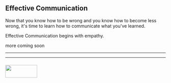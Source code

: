 ## Effective Communication

Now that you know how to be wrong and you know how to become less wrong, it's time to learn how to communicate what you've learned.

Effective Communication begins with empathy.

more coming soon

___
___
### <a href="http://elewa.education/blog" target="_blank"><img src="https://user-images.githubusercontent.com/18554853/34921062-506450ae-f97d-11e7-875f-6feeb26ad72d.png" width="100" height="40"/></a>